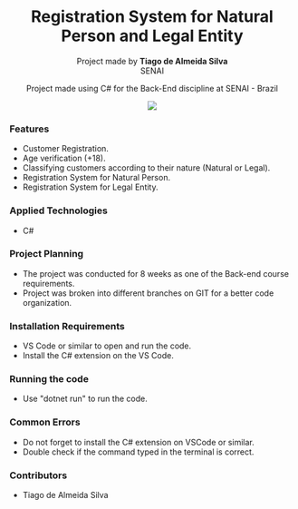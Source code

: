 <h1 align="center">Registration System for Natural Person and Legal Entity</h1>

<p align="center">Project made by <b>Tiago de Almeida Silva</b><br>SENAI</p>

<p align="center">Project made using C# for the Back-End discipline at SENAI - Brazil</p>

<p align="center"><img src="https://i.imgur.com/HokeouW.gif"></p>

<h3>Features</h3>
<ul>
  <li>Customer Registration.</li>
  <li>Age verification (+18).</li>
  <li>Classifying customers according to their nature (Natural or Legal).</li>
  <li>Registration System for Natural Person.</l1>
  <li>Registration System for Legal Entity.</l1>
</ul>

<h3>Applied Technologies</h3>
<ul>
  <li>C#</li>
</ul>

<h3>Project Planning</h3>
<ul>
  <li>The project was conducted for 8 weeks as one of the Back-end course requirements.</li>
  <li>Project was broken into different branches on GIT for a better code organization.</li>
</ul>

<h3>Installation Requirements</h3>
<ul>
  <li>VS Code or similar to open and run the code.</li>
  <li>Install the C# extension on the VS Code.</li>  
</ul>

<h3>Running the code</h3>
<ul>  
  <li>Use "dotnet run" to run the code.</li>
</ul>

<h3>Common Errors</h3>
<ul>  
  <li>Do not forget to install the C# extension on VSCode or similar.</li>
  <li>Double check if the command typed in the terminal is correct.</li>
</ul>

<h3>Contributors</h3>
<ul>  
  <li>Tiago de Almeida Silva</li>  
</ul>

